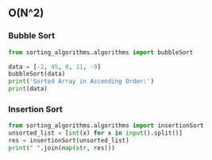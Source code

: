 ## O(N^2)
### Bubble Sort  

```python
from sorting_algorithms.algorithms import bubbleSort

data = [-2, 45, 0, 11, -9]
bubbleSort(data)
print('Sorted Array in Ascending Order:')
print(data)
```

### Insertion Sort

```python
from sorting_algorithms.algorithms import insertionSort
unsorted_list = [int(x) for x in input().split()]
res = insertionSort(unsorted_list)
print(" ".join(map(str, res)))
```